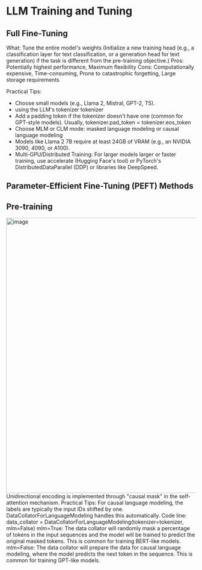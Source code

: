 # LLM Training and Tuning
## Full Fine-Tuning
What: Tune the entire model's weights (Initialize a new training head (e.g., a classification layer for text classification, or a generation head for text generation) if the task is different from the pre-training objective.)
Pros: Potentially highest performance, Maximum flexibility
Cons: Computationally expensive, Time-consuming, Prone to catastrophic forgetting, Large storage requirements

Practical Tips: 
* Choose small models (e.g., Llama 2, Mistral, GPT-2, T5).
* using the LLM's tokenizer tokenizer 
* Add a padding token if the tokenizer doesn't have one (common for GPT-style models). Usually, tokenizer.pad_token = tokenizer.eos_token
* Choose MLM or CLM mode: masked language modeling or causal language modeling
* Models like Llama 2 7B require at least 24GB of VRAM (e.g., an NVIDIA 3090, 4090, or A100). 
* Multi-GPU/Distributed Training: For larger models larger or faster training, use accelerate (Hugging Face's tool) or PyTorch's DistributedDataParallel (DDP) or libraries like DeepSpeed.
  
## Parameter-Efficient Fine-Tuning (PEFT) Methods



## Pre-training 
<img width="731" alt="image" src="https://github.com/user-attachments/assets/b6bfee6a-0eb9-4d3b-8349-d5abdfd1d48e" />
Unidirectional encoding is implemented through "causal mask" in the self-attention mechanism.
Practical Tips: 
For causal language modeling, the labels are typically the input IDs shifted by one.
DataCollatorForLanguageModeling handles this automatically.
Code line: data_collator = DataCollatorForLanguageModeling(tokenizer=tokenizer, mlm=False)
mlm=True: The data collator will randomly mask a percentage of tokens in the input sequences and the model will be trained to predict the original masked tokens. This is common for training BERT-like models.
mlm=False: The data collator will prepare the data for causal language modeling, where the model predicts the next token in the sequence. This is common for training GPT-like models.






